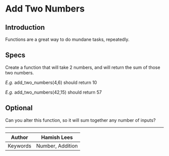 # Add Two Numbers

## Introduction

Functions are a great way to do mundane tasks, repeatedly. 

## Specs

Create a function that will take 2 numbers, and will return the sum of those two numbers.

*E.g.* add_two_numbers(4,6) should return 10

*E.g.* add_two_numbers(42,15) should return 57

## Optional

Can you alter this function, so it will sum together any number of inputs?

---
Author      | Hamish Lees
---         | ---
Keywords    | Number, Addition